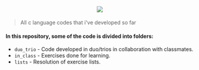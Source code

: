 <h1 align="center">
 <a target="_blank"><img align="center" src="https://skillicons.dev/icons?i=c"></a>
</h1>

 
 > All c language codes that i've developed so far
#### In this repository, some of the code is divided into folders:

-   `duo_trio` - Code developed in duo/trios in collaboration with classmates.
-   `in_class` - Exercises done for learning.
-   `lists` - Resolution of exercise lists.
